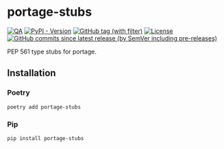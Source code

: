 # portage-stubs

[![QA](https://github.com/Tatsh/portage-stubs/actions/workflows/qa.yml/badge.svg)](https://github.com/Tatsh/portage-stubs/actions/workflows/qa.yml)
[![PyPI - Version](https://img.shields.io/pypi/v/portage-stubs)](https://pypi.org/project/portage-stubs/)
[![GitHub tag (with filter)](https://img.shields.io/github/v/tag/Tatsh/portage-stubs)](https://github.com/Tatsh/portage-stubs/tags)
[![License](https://img.shields.io/github/license/Tatsh/portage-stubs)](https://github.com/Tatsh/portage-stubs/blob/master/LICENSE.txt)
[![GitHub commits since latest release (by SemVer including pre-releases)](https://img.shields.io/github/commits-since/Tatsh/portage-stubs/v0.0.5/master)](https://github.com/Tatsh/portage-stubs/compare/v0.0.5...master)

PEP 561 type stubs for portage.

## Installation

### Poetry

```shell
poetry add portage-stubs
```

### Pip

```shell
pip install portage-stubs
```
